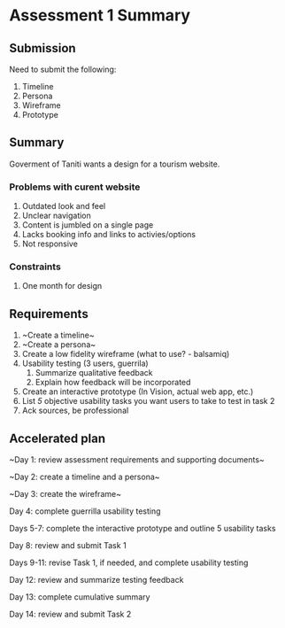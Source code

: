 # Assessment 1 Summary

## Submission

Need to submit the following:

1. Timeline
1. Persona
1. Wireframe
1. Prototype

## Summary

Goverment of Taniti wants a design for a tourism website.

### Problems with curent website

1. Outdated look and feel
1. Unclear navigation
1. Content is jumbled on a single page
1. Lacks booking info and links to activies/options
1. Not responsive


### Constraints

1. One month for design

## Requirements

1. ~Create a timeline~
1. ~Create a persona~
1. Create a low fidelity wireframe (what to use? - balsamiq)
1. Usability testing (3 users, guerrila)
   1. Summarize qualitative feedback
   1. Explain how feedback will be incorporated
1. Create an interactive prototype (In Vision, actual web app, etc.)
1. List *5* objective usability tasks you want users to take to test in task 2
1. Ack sources, be professional

## Accelerated plan

~Day 1: review assessment requirements and supporting documents~

~Day 2: create a timeline and a persona~

~Day 3: create the wireframe~

Day 4: complete guerrilla usability testing

Days 5-7: complete the interactive prototype and outline 5 usability tasks

Day 8: review and submit Task 1

Days 9-11: revise Task 1, if needed, and complete usability testing

Day 12: review and summarize testing feedback

Day 13: complete cumulative summary

Day 14: review and submit Task 2
